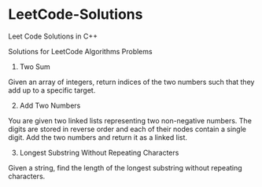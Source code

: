 # LeetCode-Solutions
Leet Code Solutions in C++

Solutions for LeetCode Algorithms Problems

1) Two Sum

Given an array of integers, return indices of the two numbers such that they add up to a specific target.

2) Add Two Numbers

You are given two linked lists representing two non-negative numbers. The digits are stored in reverse order and each of their nodes contain a single digit. Add the two numbers and return it as a linked list.

3) Longest Substring Without Repeating Characters

Given a string, find the length of the longest substring without repeating characters.
